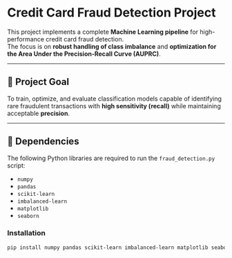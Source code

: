 # Credit Card Fraud Detection Project

This project implements a complete **Machine Learning pipeline** for high-performance credit card fraud detection.  
The focus is on **robust handling of class imbalance** and **optimization for the Area Under the Precision-Recall Curve (AUPRC)**.

---

## 🎯 Project Goal

To train, optimize, and evaluate classification models capable of identifying rare fraudulent transactions with **high sensitivity (recall)** while maintaining acceptable **precision**.

---

## 🧩 Dependencies

The following Python libraries are required to run the `fraud_detection.py` script:

- `numpy`  
- `pandas`  
- `scikit-learn`  
- `imbalanced-learn`  
- `matplotlib`  
- `seaborn`

### Installation

```bash
pip install numpy pandas scikit-learn imbalanced-learn matplotlib seaborn
